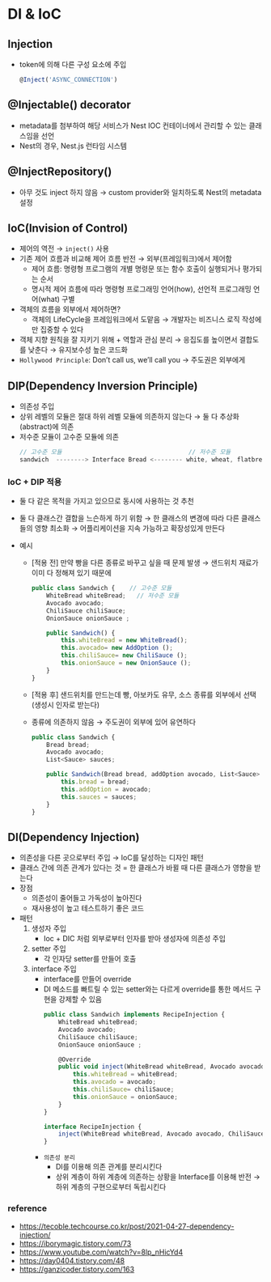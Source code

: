 # DI & IoC

## Injection

- token에 의해 다른 구성 요소에 주입
    ```typescript
    @Inject('ASYNC_CONNECTION')
    ```


## @Injectable() decorator

- metadata를 첨부하여 해당 서비스가 Nest IOC 컨테이너에서 관리할 수 있는 클래스임을 선언
- Nest의 경우, Nest.js 런타임 시스템


## @InjectRepository()

- 아무 것도 inject 하지 않음 → custom provider와 일치하도록 Nest의 metadata 설정


## IoC(Invision of Control)
- 제어의 역전 → `inject()` 사용
- 기존 제어 흐름과 비교해 제어 흐름 반전 → 외부(프레임워크)에서 제어함
    - 제어 흐름: 명령형 프로그램의 개별 명령문 또는 함수 호출이 실행되거나 평가되는 순서
    - 명시적 제어 흐름에 따라 명령형 프로그래밍 언어(how), 선언적 프로그래밍 언어(what) 구별
- 객체의 흐름을 외부에서 제어하면?
    - 객체의 LifeCycle을 프레임워크에서 도맡음 → 개발자는 비즈니스 로직 작성에만 집중할 수 있다
- 객체 지향 원칙을 잘 지키기 위해 + 역할과 관심 분리 → 응집도를 높이면서 결합도를 낮춘다 → 유지보수성 높은 코드화
- `Hollywood Principle`: Don’t call us, we’ll call you → 주도권은 외부에게 


## DIP(Dependency Inversion Principle)
- 의존성 주입
- 상위 레벨의 모듈은 절대 하위 레벨 모듈에 의존하지 않는다 → 둘 다 추상화(abstract)에 의존
- 저수준 모듈이 고수준 모듈에 의존
    ```typescript
    // 고수준 모듈                                   // 저수준 모듈
    sandwich  --------> Interface Bread <-------- white, wheat, flatbread..
    ```


### IoC + DIP 적용
- 둘 다 같은 목적을 가지고 있으므로 동시에 사용하는 것 추천
- 둘 다 클래스간 결합을 느슨하게 하기 위함 → 한 클래스의 변경에 따라 다른 클래스들의 영향 최소화 → 어플리케이션을 지속 가능하고 확장성있게 만든다  

- 예시
    - [적용 전] 만약 빵을 다른 종류로 바꾸고 싶을 때 문제 발생 → 샌드위치 재료가 이미 다 정해져 있기 때문에

        ```typescript
        public class Sandwich {    // 고수준 모듈
            WhiteBread whiteBread;   // 저수준 모듈
            Avocado avocado;
            ChiliSauce chiliSauce;
            OnionSauce onionSauce ;

            public Sandwich() {
                this.whiteBread = new WhiteBread();
                this.avocado= new AddOption ();
                this.chiliSauce= new ChiliSauce ();
                this.onionSauce = new OnionSauce ();
            }
        }
        ```
    - [적용 후] 샌드위치를 만드는데 빵, 아보카도 유무, 소스 종류를 외부에서 선택(생성시 인자로 받는다)
    - 종류에 의존하지 않음 → 주도권이 외부에 있어 유연하다

        ```typescript
        public class Sandwich {
            Bread bread;
            Avocado avocado;
            List<Sauce> sauces;

            public Sandwich(Bread bread, addOption avocado, List<Sauce> sauces) {
                this.bread = bread;
                this.addOption = avocado;
                this.sauces = sauces;
            }
        }
        ```


## DI(Dependency Injection)

- 의존성을 다른 곳으로부터 주입 → IoC를 달성하는 디자인 패턴
- 클래스 간에 의존 관계가 있다는 것 = 한 클래스가 바뀔 때 다른 클래스가 영향을 받는다
- 장점
    - 의존성이 줄어들고 가독성이 높아진다
    - 재사용성이 높고 테스트하기 좋은 코드
- 패턴
    1. 생성자 주입
        - Ioc + DIC 처럼 외부로부터 인자를 받아 생성자에 의존성 주입
    2. setter 주입
        - 각 인자당 setter를 만들어 호출
    3. interface 주입
        - interface를 만들어 override
        - DI 메소드를 빠트릴 수 있는 setter와는 다르게 override를 통한 메서드 구현을 강제할 수 있음
            ```typescript
            public class Sandwich implements RecipeInjection {
                WhiteBread whiteBread;
                Avocado avocado;
                ChiliSauce chiliSauce;
                OnionSauce onionSauce ;

                @Override
                public void inject(WhiteBread whiteBread, Avocado avocado, ChiliSauce chiliSauce,	OnionSauce onionSauce) {
                    this.whiteBread = whiteBread;
                    this.avocado = avocado;
                    this.chiliSauce= chiliSauce;
                    this.onionSauce = onionSauce;
                }
            }

            interface RecipeInjection {
                inject(WhiteBread whiteBread, Avocado avocado, ChiliSauce chiliSauce,	OnionSauce onionSauce);
            }
            ```
        - `의존성 분리`
            - DI를 이용해 의존 관계를 분리시킨다
            - 상위 계층이 하위 계층에 의존하는 상황을 Interface를 이용해 반전 → 하위 계층의 구현으로부터 독립시킨다


### reference

- https://tecoble.techcourse.co.kr/post/2021-04-27-dependency-injection/
- https://iborymagic.tistory.com/73
- https://www.youtube.com/watch?v=8lp_nHicYd4
- https://day0404.tistory.com/48
- https://ganzicoder.tistory.com/163